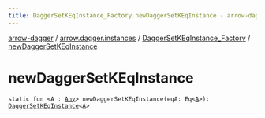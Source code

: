 ```yaml
---
title: DaggerSetKEqInstance_Factory.newDaggerSetKEqInstance - arrow-dagger
---
```


[arrow-dagger](../../index.html) / [arrow.dagger.instances](../index.html) / [DaggerSetKEqInstance_Factory](index.html) / [newDaggerSetKEqInstance](./new-dagger-set-k-eq-instance.html)

# newDaggerSetKEqInstance

`static fun <A : `[`Any`](https://kotlinlang.org/api/latest/jvm/stdlib/kotlin/-any/index.html)`> newDaggerSetKEqInstance(eqA: Eq<`[`A`](new-dagger-set-k-eq-instance.html#A)`>): `[`DaggerSetKEqInstance`](../-dagger-set-k-eq-instance/index.html)`<`[`A`](new-dagger-set-k-eq-instance.html#A)`>`